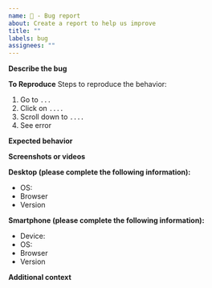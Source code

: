 ```yaml
---
name: 🐛 - Bug report
about: Create a report to help us improve
title: ""
labels: bug
assignees: ""
---
```


**Describe the bug**

<!-- A clear and concise description of what the bug is. -->

**To Reproduce**
Steps to reproduce the behavior:

1. Go to `...`
2. Click on `....`
3. Scroll down to `....`
4. See error

**Expected behavior**

<!-- A clear and concise description of what you expected to happen. -->

**Screenshots or videos**

<!-- If applicable, add screenshots or videos to help explain your problem. -->

**Desktop (please complete the following information):**

- OS: <!-- [e.g. iOS] -->
- Browser <!-- [e.g. chrome, safari] -->
- Version <!-- [e.g. 22] -->

**Smartphone (please complete the following information):**

- Device: <!-- [e.g. iPhone6] -->
- OS: <!-- [e.g. iOS8.1] -->
- Browser <!-- [e.g. stock browser, safari] -->
- Version <!-- [e.g. 22] -->

**Additional context**

<!-- Add any other context about the problem here. -->
